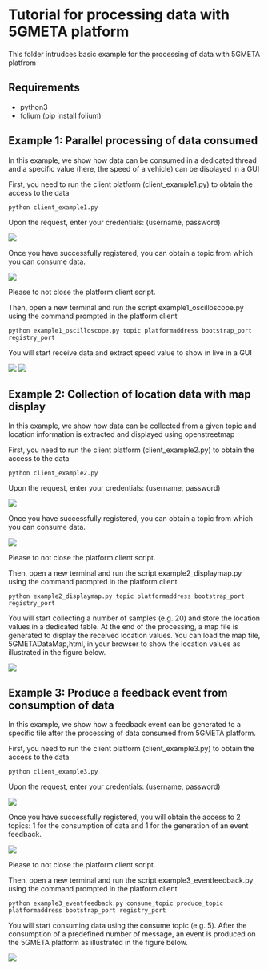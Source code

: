# Tutorial for processing data with 5GMETA platform

This folder intrudces basic example for the processing of data with 5GMETA platfrom

## Requirements

* python3
* folium (pip install folium)

## Example 1: Parallel processing of data consumed

In this example, we show how data can be consumed in a dedicated thread and a specific value (here, the speed of a vehicle) can be displayed in a GUI

First, you need to run the client platform (client_example1.py) to obtain the access to the data

 ```python client_example1.py```
 
 Upon the request, enter your credentials: (username, password)
 
![](../../docs/images/example1_credentials.PNG)
 
 Once you have successfully registered, you can obtain a topic from which you can consume data.
 
![](images/example1_python_cmd.png)
 
 Please to not close the platform client script.

 Then, open a new terminal and run the script example1_oscilloscope.py using the command prompted in the platform client
 
 ```python example1_oscilloscope.py topic platformaddress bootstrap_port registry_port```
 
 You will start receive data and extract speed value to show in live in a GUI
 
![](../../docs/images/speed_display.PNG)
![](../../docs/images/example1_speed_example.png)

## Example 2: Collection of location data with map display

In this example, we show how data can be collected from a given topic and location information is extracted and displayed using openstreetmap

First, you need to run the client platform (client_example2.py) to obtain the access to the data

 ```python client_example2.py```
 
 Upon the request, enter your credentials: (username, password)
 
![](../../docs/images/example2_credentials.PNG)
 
 Once you have successfully registered, you can obtain a topic from which you can consume data.
 
![](../../docs/images/example2_python_cmd.png)
 
 Please to not close the platform client script.

 Then, open a new terminal and run the script example2_displaymap.py using the command prompted in the platform client
 
 ```python example2_displaymap.py topic platformaddress bootstrap_port registry_port```
 
 You will start collecting a number of samples (e.g. 20) and store the location values in a dedicated table.
 At the end of the processing, a map file is generated to display the received location values. You can load the map file, 5GMETADataMap,html, in your browser to show the location values as illustrated in the figure below.
 
![](../../docs/images/display_browser.PNG)

## Example 3: Produce a feedback event from consumption of data

In this example, we show how a feedback event can be generated to a specific tile after the processing of data consumed from 5GMETA platform.

First, you need to run the client platform (client_example3.py) to obtain the access to the data

 ```python client_example3.py```
 
 Upon the request, enter your credentials: (username, password)
 
![](../../docs/images/example3_credentials.PNG)
 
 Once you have successfully registered, you will obtain the access to 2 topics: 1 for the consumption of data and 1 for the generation of an event feedback.
 
![](../../docs/images/example3_python_cmd.png)
 
 Please to not close the platform client script.

 Then, open a new terminal and run the script example3_eventfeedback.py using the command prompted in the platform client
 
 ```python example3_eventfeedback.py consume_topic produce_topic platformaddress bootstrap_port registry_port```
 
 You will start consuming data using the consume topic (e.g. 5). After the consumption of a predefined number of message, an event is produced on the 5GMETA platform as illustrated in the figure below.
 
![](../../docs/images/exemple3_data.PNG)